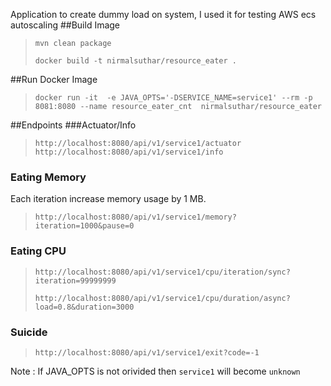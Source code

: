 Application to create dummy load on system, I used it for testing AWS ecs autoscaling
##Build Image
 > `mvn clean package`
>
 >`docker build -t nirmalsuthar/resource_eater .`


##Run Docker Image

>`docker run -it  -e JAVA_OPTS='-DSERVICE_NAME=service1' --rm -p 8081:8080 --name resource_eater_cnt  nirmalsuthar/resource_eater`

##Endpoints
###Actuator/Info
>`http://localhost:8080/api/v1/service1/actuator`
> `http://localhost:8080/api/v1/service1/info`

### Eating Memory
Each iteration increase memory usage by  1 MB. 
>`http://localhost:8080/api/v1/service1/memory?iteration=1000&pause=0`

### Eating CPU
>`http://localhost:8080/api/v1/service1/cpu/iteration/sync?iteration=99999999`
>
>`http://localhost:8080/api/v1/service1/cpu/duration/async?load=0.8&duration=3000`

### Suicide
>`http://localhost:8080/api/v1/service1/exit?code=-1`

Note : If JAVA_OPTS is not orivided then `service1` will become `unknown`
